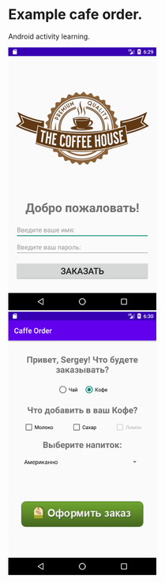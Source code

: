 # Example cafe order. 

Android activity learning.

<p>
<img src="https://github.com/sskarga/android-learning/blob/main/CafeOrder/media/Screenshot_01.png" width="300">
<img src="https://github.com/sskarga/android-learning/blob/main/CafeOrder/media/Screenshot_02.png" width="300">
</p>
